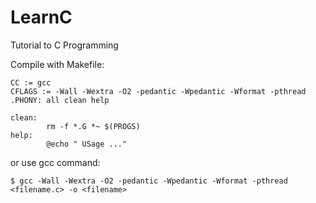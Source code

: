 # LearnC
Tutorial to C Programming

Compile with Makefile:
```
CC := gcc
CFLAGS := -Wall -Wextra -O2 -pedantic -Wpedantic -Wformat -pthread
.PHONY: all clean help

clean:
        rm -f *.G *~ $(PROGS)
help:
        @echo " USage ..."
```

or use gcc command:
```
$ gcc -Wall -Wextra -O2 -pedantic -Wpedantic -Wformat -pthread <filename.c> -o <filename>

```
